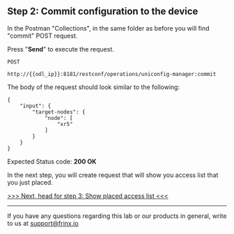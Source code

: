 ## Step 2: Commit configuration to the device 

In the Postman "Collections", in the same folder as before you will find "commit" POST request.


Press "**Send**" to execute the request.

```
POST

http://{{odl_ip}}:8181/restconf/operations/uniconfig-manager:commit
```


The body of the request should look similar to the following:

```
{
    "input": {
        "target-nodes": {
            "node": [
                "xr5"
            ]
        }
    }
}
```

Expected Status code: **200 OK**

In the next step, you will create request that will show you access list that you just placed.

[>>> Next, head for step 3: Show placed access list <<<](13.md)

---
If you have any questions regarding this lab or our products in general, write to us at [support@frinx.io](mailto:support@frinx.io)